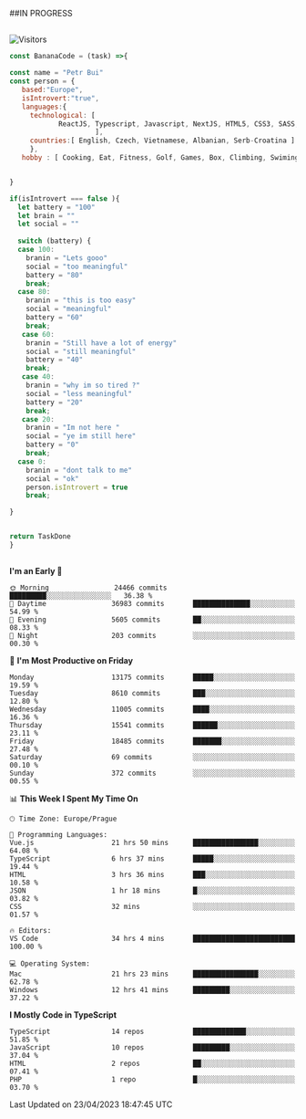 ##IN PROGRESS
##
![Visitors](https://komarev.com/ghpvc/?username=petrbui&style=for-the-badge&label=Visitors+👀)
```Javascript
const BananaCode = (task) =>{

const name = "Petr Bui"
const person = {
   based:"Europe",
   isIntrovert:"true",
   languages:{
     technological: [ 
            ReactJS, Typescript, Javascript, NextJS, HTML5, CSS3, SASS, Redux, Node, Storybook, Styled-Component
                     ],
     countries:[ English, Czech, Vietnamese, Albanian, Serb-Croatina ]
     },
   hobby : [ Cooking, Eat, Fitness, Golf, Games, Box, Climbing, Swiming],


}

if(isIntrovert === false ){
  let battery = "100"
  let brain = ""
  let social = ""
  
  switch (battery) {
  case 100:
    branin = "Lets gooo"
    social = "too meaningful"
    battery = "80"
    break;
  case 80:
    branin = "this is too easy"
    social = "meaningful"
    battery = "60"
    break;
   case 60:
    branin = "Still have a lot of energy"
    social = "still meaningful"
    battery = "40"
    break;
   case 40:
    branin = "why im so tired ?"
    social = "less meaningful"
    battery = "20"
    break;
   case 20:
    branin = "Im not here "
    social = "ye im still here"
    battery = "0"
    break;
  case 0:
    branin = "dont talk to me"
    social = "ok"
    person.isIntrovert = true
    break;

}


return TaskDone
}
```



##
<!--
[![My GitHub stats](https://github-readme-stats.vercel.app/api?username=petrbui&theme=github_dark)](https://github.com/anuraghazra/github-readme-stats)

[![My wakatime stats](https://github-readme-stats.vercel.app/api/wakatime?username=petrbui&theme=github_dark)](https://github.com/anuraghazra/github-readme-stats)
-->
<!--START_SECTION:waka-->
**I'm an Early 🐤** 

```text
🌞 Morning                24466 commits       █████████░░░░░░░░░░░░░░░░   36.38 % 
🌆 Daytime                36983 commits       ██████████████░░░░░░░░░░░   54.99 % 
🌃 Evening                5605 commits        ██░░░░░░░░░░░░░░░░░░░░░░░   08.33 % 
🌙 Night                  203 commits         ░░░░░░░░░░░░░░░░░░░░░░░░░   00.30 % 
```
📅 **I'm Most Productive on Friday** 

```text
Monday                   13175 commits       █████░░░░░░░░░░░░░░░░░░░░   19.59 % 
Tuesday                  8610 commits        ███░░░░░░░░░░░░░░░░░░░░░░   12.80 % 
Wednesday                11005 commits       ████░░░░░░░░░░░░░░░░░░░░░   16.36 % 
Thursday                 15541 commits       ██████░░░░░░░░░░░░░░░░░░░   23.11 % 
Friday                   18485 commits       ███████░░░░░░░░░░░░░░░░░░   27.48 % 
Saturday                 69 commits          ░░░░░░░░░░░░░░░░░░░░░░░░░   00.10 % 
Sunday                   372 commits         ░░░░░░░░░░░░░░░░░░░░░░░░░   00.55 % 
```


📊 **This Week I Spent My Time On** 

```text
🕑︎ Time Zone: Europe/Prague

💬 Programming Languages: 
Vue.js                   21 hrs 50 mins      ████████████████░░░░░░░░░   64.08 % 
TypeScript               6 hrs 37 mins       █████░░░░░░░░░░░░░░░░░░░░   19.44 % 
HTML                     3 hrs 36 mins       ███░░░░░░░░░░░░░░░░░░░░░░   10.58 % 
JSON                     1 hr 18 mins        █░░░░░░░░░░░░░░░░░░░░░░░░   03.82 % 
CSS                      32 mins             ░░░░░░░░░░░░░░░░░░░░░░░░░   01.57 % 

🔥 Editors: 
VS Code                  34 hrs 4 mins       █████████████████████████   100.00 % 

💻 Operating System: 
Mac                      21 hrs 23 mins      ████████████████░░░░░░░░░   62.78 % 
Windows                  12 hrs 41 mins      █████████░░░░░░░░░░░░░░░░   37.22 % 
```

**I Mostly Code in TypeScript** 

```text
TypeScript               14 repos            █████████████░░░░░░░░░░░░   51.85 % 
JavaScript               10 repos            █████████░░░░░░░░░░░░░░░░   37.04 % 
HTML                     2 repos             ██░░░░░░░░░░░░░░░░░░░░░░░   07.41 % 
PHP                      1 repo              █░░░░░░░░░░░░░░░░░░░░░░░░   03.70 % 
```




 Last Updated on 23/04/2023 18:47:45 UTC
<!--END_SECTION:waka-->

